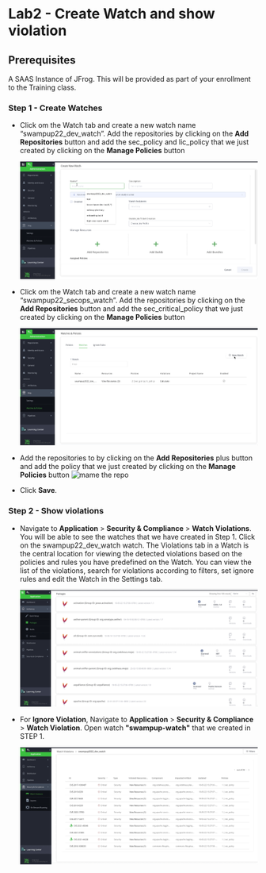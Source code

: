 # Lab2 - Create Watch and show violation

## Prerequisites
A SAAS Instance of JFrog. This will be provided as part of your enrollment to the Training class.

### Step 1 - Create Watches

-  Click om the Watch tab and create a new watch name “swampup22_dev_watch”. Add the repositories by clicking on the **Add Repositories** button and add the sec_policy and lic_policy that we just created by clicking on the **Manage Policies** button

   ![New Watch](images/2-1.gif)

-  Click om the Watch tab and create a new watch name “swampup22_secops_watch”. Add the repositories by clicking on the **Add Repositories** button and add the sec_critical_policy that we just created by clicking on the **Manage Policies** button

   ![New Watch](images/2-2.gif)
   
-  Add the repositories to by clicking on the **Add Repositories** plus button and add the policy that we just created by clicking on the **Manage Policies** button 
   <img src="/SU-201-Intro-to-JFrog-Xray/Lab2/images/2.png" alt="mame the repo" style="height: 100px; width:100px;"/>

- Click **Save**.

### Step 2 - Show violations

- Navigate to **Application** > **Security & Compliance** > **Watch Violations**. You will be able to see the watches that we have created in Step 1. Click on the swampup22_dev_watch watch. The Violations tab in a Watch is the central location for viewing the detected violations based on the policies and rules you have predefined on the Watch. You can view the list of the violations, search for violations according to filters, set ignore rules and edit the Watch in the Settings tab.

  ![New Watch](images/2-3.gif)

- For **Ignore Violation**, Navigate to **Application** > **Security & Compliance** > **Watch Violation**. Open watch **"swampup-watch"** that we created in STEP 1. 

  ![New Watch](images/2-4.gif)